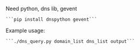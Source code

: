 Need python, dns lib, gevent

    ```pip install dnspython gevent```


Example usage:

    ```./dns_query.py domain_list dns_list output```
